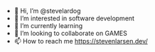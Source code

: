 - 👋 Hi, I’m @stevelardog
- 👀 I’m interested in software development
- 🌱 I’m currently learning 
- 💞️ I’m looking to collaborate on GAMES
- 📫 How to reach me https://stevenlarsen.dev/

<!---
stevelardog/stevelardog is a ✨ special ✨ repository because its `README.md` (this file) appears on your GitHub profile.
You can click the Preview link to take a look at your changes.
--->
